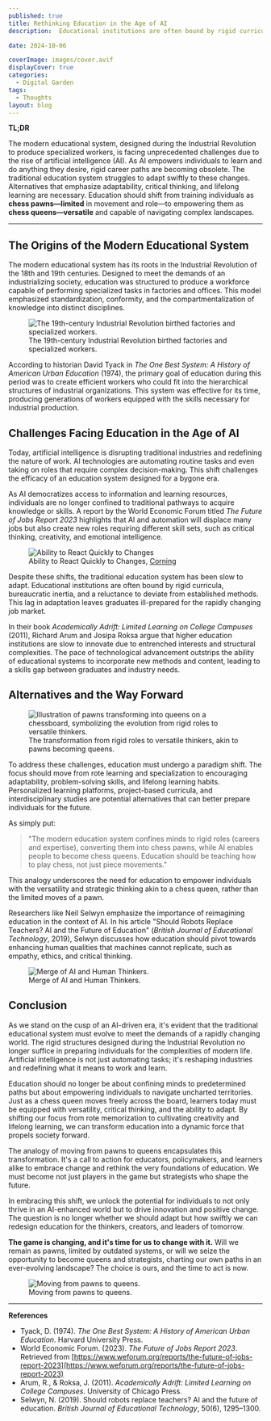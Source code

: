 ```yaml
---
published: true
title: Rethinking Education in the Age of AI
description:  Educational institutions are often bound by rigid curricula, bureaucratic inertia, and a reluctance to deviate from established methods. This lag in adaptation leaves graduates ill-prepared for the rapidly changing job market.

date: 2024-10-06

coverImage: images/cover.avif
displayCover: true
categories:
  - Digital Garden
tags:
  - Thoughts
layout: blog
---
```

**TL;DR**

The modern educational system, designed during the Industrial Revolution to produce specialized workers, is facing unprecedented challenges due to the rise of artificial intelligence (AI). As AI empowers individuals to learn and do anything they desire, rigid career paths are becoming obsolete. The traditional education system struggles to adapt swiftly to these changes. Alternatives that emphasize adaptability, critical thinking, and lifelong learning are necessary. Education should shift from training individuals as **chess pawns—limited** in movement and role—to empowering them as **chess queens—versatile** and capable of navigating complex landscapes.

---

## The Origins of the Modern Educational System

The modern educational system has its roots in the Industrial Revolution of the 18th and 19th centuries. Designed to meet the demands of an industrializing society, education was structured to produce a workforce capable of performing specialized tasks in factories and offices. This model emphasized standardization, conformity, and the compartmentalization of knowledge into distinct disciplines.

<figure>
 <img src="./images/revolution.avif" alt="The 19th-century Industrial Revolution birthed factories and specialized workers.">
    <figcaption>
    The 19th-century Industrial Revolution birthed factories and specialized workers.
    </figcaption>
</figure>

According to historian David Tyack in *The One Best System: A History of American Urban Education* (1974), the primary goal of education during this period was to create efficient workers who could fit into the hierarchical structures of industrial organizations. This system was effective for its time, producing generations of workers equipped with the skills necessary for industrial production.


## Challenges Facing Education in the Age of AI

Today, artificial intelligence is disrupting traditional industries and redefining the nature of work. AI technologies are automating routine tasks and even taking on roles that require complex decision-making. This shift challenges the efficacy of an education system designed for a bygone era.

As AI democratizes access to information and learning resources, individuals are no longer confined to traditional pathways to acquire knowledge or skills.
 A report by the World Economic Forum titled *The Future of Jobs Report 2023* highlights that AI and automation will displace many jobs but also create new roles requiring different skill sets, such as critical thinking, creativity, and emotional intelligence.

 <figure>
 <img src="./images/corning.avif" alt="Ability to React Quickly to Changes">
    <figcaption>
    Ability to React Quickly to Changes, <a target="_blank" href="https://www.youtube.com/watch?v=jZkHpNnXLB0">Corning</a>
    </figcaption>
</figure>


Despite these shifts, the traditional education system has been slow to adapt. Educational institutions are often bound by rigid curricula, bureaucratic inertia, and a reluctance to deviate from established methods. This lag in adaptation leaves graduates ill-prepared for the rapidly changing job market.

In their book *Academically Adrift: Limited Learning on College Campuses* (2011), Richard Arum and Josipa Roksa argue that higher education institutions are slow to innovate due to entrenched interests and structural complexities. The pace of technological advancement outstrips the ability of educational systems to incorporate new methods and content, leading to a skills gap between graduates and industry needs.

## Alternatives and the Way Forward

<figure>
 <img src="./images/integration.avif" class="aspect-[16/9] object-cover object-bottom"  alt="Illustration of pawns transforming into queens on a chessboard, symbolizing the evolution from rigid roles to versatile thinkers.">
    <figcaption>
      The transformation from rigid roles to versatile thinkers, akin to pawns becoming queens.
    </figcaption>
</figure>

To address these challenges, education must undergo a paradigm shift. The focus should move from rote learning and specialization to encouraging adaptability, problem-solving skills, and lifelong learning habits. Personalized learning platforms, project-based curricula, and interdisciplinary studies are potential alternatives that can better prepare individuals for the future.

As simply put:

> "The modern education system confines minds to rigid roles (careers and expertise), converting them into chess pawns, while AI enables people to become chess queens. Education should be teaching how to play chess, not just piece movements."

This analogy underscores the need for education to empower individuals with the versatility and strategic thinking akin to a chess queen, rather than the limited moves of a pawn.

Researchers like Neil Selwyn emphasize the importance of reimagining education in the context of AI. In his article "Should Robots Replace Teachers? AI and the Future of Education" (*British Journal of Educational Technology*, 2019), Selwyn discusses how education should pivot towards enhancing human qualities that machines cannot replicate, such as empathy, ethics, and critical thinking.


 <figure>
 <img src="./images/future.avif" alt="Merge of AI and Human Thinkers.">
    <figcaption>
    Merge of AI and Human Thinkers.
    </figcaption>
</figure>

## Conclusion
As we stand on the cusp of an AI-driven era, it's evident that the traditional educational system must evolve to meet the demands of a rapidly changing world. The rigid structures designed during the Industrial Revolution no longer suffice in preparing individuals for the complexities of modern life. Artificial intelligence is not just automating tasks; it's reshaping industries and redefining what it means to work and learn.

Education should no longer be about confining minds to predetermined paths but about empowering individuals to navigate uncharted territories. Just as a chess queen moves freely across the board, learners today must be equipped with versatility, critical thinking, and the ability to adapt. By shifting our focus from rote memorization to cultivating creativity and lifelong learning, we can transform education into a dynamic force that propels society forward.

The analogy of moving from pawns to queens encapsulates this transformation. It's a call to action for educators, policymakers, and learners alike to embrace change and rethink the very foundations of education. We must become not just players in the game but strategists who shape the future.

In embracing this shift, we unlock the potential for individuals to not only thrive in an AI-enhanced world but to drive innovation and positive change. The question is no longer whether we should adapt but how swiftly we can redesign education for the thinkers, creators, and leaders of tomorrow.

**The game is changing, and it's time for us to change with it.** Will we remain as pawns, limited by outdated systems, or will we seize the opportunity to become queens and strategists, charting our own paths in an ever-evolving landscape? The choice is ours, and the time to act is now.


 <figure>
 <img src="./images/transition.avif" alt="Moving from pawns to queens.">
    <figcaption>
      Moving from pawns to queens.
    </figcaption>
</figure>


---

**References**

- Tyack, D. (1974). *The One Best System: A History of American Urban Education*. Harvard University Press.
- World Economic Forum. (2023). *The Future of Jobs Report 2023*. Retrieved from [https://www.weforum.org/reports/the-future-of-jobs-report-2023](https://www.weforum.org/reports/the-future-of-jobs-report-2023)
- Arum, R., & Roksa, J. (2011). *Academically Adrift: Limited Learning on College Campuses*. University of Chicago Press.
- Selwyn, N. (2019). Should robots replace teachers? AI and the future of education. *British Journal of Educational Technology*, 50(6), 1295–1300.
